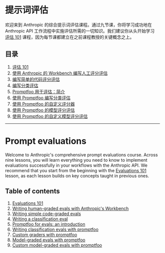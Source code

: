 # 提示词评估

欢迎来到 Anthropic 的综合提示词评估课程。通过九节课，你将学习成功地在 Anthropic API 工作流程中实施评估所需的一切知识。我们建议你从头开始学习 [评估 101](./01_intro_to_evals/01_intro_to_evals.ipynb) 课程，因为每节课都建立在之前课程教授的关键概念之上。

## 目录

1. [评估 101](./01_intro_to_evals/01_intro_to_evals.ipynb)
2. [使用 Anthropic 的 Workbench 编写人工评分评估](./02_workbench_evals/02_workbench_evals.ipynb)
3. [编写简单的代码评分评估](./03_code_graded_evals/03_code_graded.ipynb)
4. [编写分类评估](./04_code_graded_classification_evals/04_code_graded_classification_evals.ipynb)
5. [Promptfoo 用于评估：简介](./05_prompt_foo_code_graded_animals/lesson.ipynb)
6. [使用 Promptfoo 编写分类评估](./06_prompt_foo_code_graded_classification/lesson.ipynb)
7. [使用 Promptfoo 的自定义评分器](./07_prompt_foo_custom_graders/lesson.ipynb)
8. [使用 Promptfoo 的模型评分评估](./08_prompt_foo_model_graded/lesson.ipynb)
9. [使用 Promptfoo 的自定义模型评分评估](./09_custom_model_graded_prompt_foo/lesson.ipynb)

---

# Prompt evaluations

Welcome to Anthropic's comprehensive prompt evaluations course. Across nine lessons, you will learn everything you need to know to implement evaluations successfully in your workflows with the Anthropic API. We recommend that you start from the beginning with the [Evaluations 101](./01_intro_to_evals/01_intro_to_evals.ipynb) lesson, as each lesson builds on key concepts taught in previous ones.

## Table of contents

1. [Evaluations 101](./01_intro_to_evals/01_intro_to_evals.ipynb)
2. [Writing human-graded evals with Anthropic's Workbench](./02_workbench_evals/02_workbench_evals.ipynb)
3. [Writing simple code-graded evals](./03_code_graded_evals/03_code_graded.ipynb)
4. [Writing a classification eval](./04_code_graded_classification_evals/04_code_graded_classification_evals.ipynb)
5. [Promptfoo for evals: an introduction](./05_prompt_foo_code_graded_animals/lesson.ipynb)
6. [Writing classification evals with promptfoo](./06_prompt_foo_code_graded_classification/lesson.ipynb)
7. [Custom graders with promptfoo](./07_prompt_foo_custom_graders/lesson.ipynb)
8. [Model-graded evals with promptfoo](./08_prompt_foo_model_graded/lesson.ipynb)
9. [Custom model-graded evals with promptfoo](./09_custom_model_graded_prompt_foo/lesson.ipynb)

